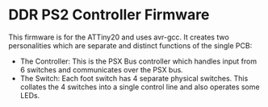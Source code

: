# DDR PS2 Controller Firmware

This firmware is for the ATTiny20 and uses avr-gcc. It creates two personalities which are separate and distinct
functions of the single PCB:

 - The Controller: This is the PSX Bus controller which handles input from 6 switches and communicates over the PSX bus.
 - The Switch: Each foot switch has 4 separate physical switches. This collates the 4 switches into a single control
   line and also operates some LEDs.

